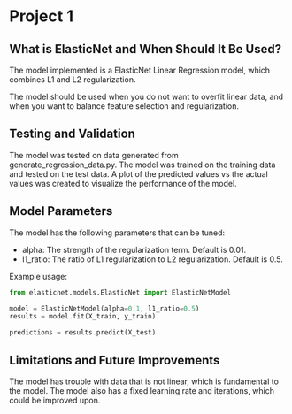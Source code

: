 # Project 1 

## What is ElasticNet and When Should It Be Used?

The model implemented is a ElasticNet Linear Regression model, which combines L1 and L2 regularization.

The model should be used when you do not want to overfit linear data, and when you want to balance feature selection and regularization.

## Testing and Validation

The model was tested on data generated from generate_regression_data.py. The model was trained on the training data and tested on the test data. A plot of the predicted values vs the actual values was created to visualize the performance of the model.

## Model Parameters

The model has the following parameters that can be tuned:
- alpha: The strength of the regularization term. Default is 0.01.
- l1_ratio: The ratio of L1 regularization to L2 regularization. Default is 0.5.

Example usage:
```python
from elasticnet.models.ElasticNet import ElasticNetModel

model = ElasticNetModel(alpha=0.1, l1_ratio=0.5)
results = model.fit(X_train, y_train)

predictions = results.predict(X_test)
```

## Limitations and Future Improvements

The model has trouble with data that is not linear, which is fundamental to the model. The model also has a fixed learning rate and iterations, which could be improved upon.
